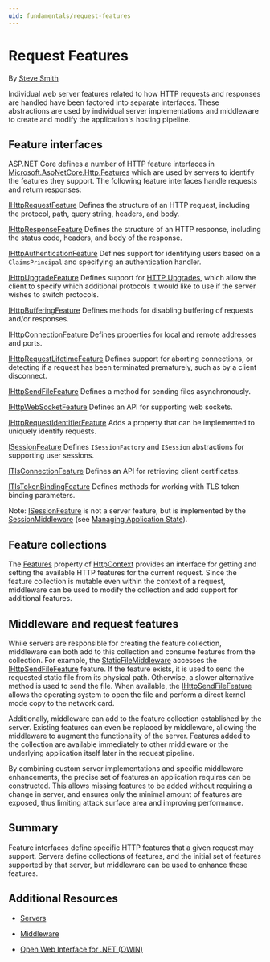 ```yaml
---
uid: fundamentals/request-features
---
```

  # Request Features

By [Steve Smith](http://ardalis.com)

Individual web server features related to how HTTP requests and responses are handled have been factored into separate interfaces. These abstractions are used by individual server implementations and middleware to create and modify the application's hosting pipeline.

  ## Feature interfaces

ASP.NET Core defines a number of HTTP feature interfaces in [Microsoft.AspNetCore.Http.Features](http://docs.asp.net/projects/api/en/latest/autoapi/Microsoft/AspNetCore/Http/Features/index.html.md#Microsoft.AspNetCore.Http.Features.md) which are used by servers to identify the features they support. The following feature interfaces handle requests and return responses:

[IHttpRequestFeature](http://docs.asp.net/projects/api/en/latest/autoapi/Microsoft/AspNetCore/Http/Features/IHttpRequestFeature/index.html.md#Microsoft.AspNetCore.Http.Features.IHttpRequestFeature.md)
   Defines the structure of an HTTP request, including the protocol, path, query string, headers, and body.

[IHttpResponseFeature](http://docs.asp.net/projects/api/en/latest/autoapi/Microsoft/AspNetCore/Http/Features/IHttpResponseFeature/index.html.md#Microsoft.AspNetCore.Http.Features.IHttpResponseFeature.md)
   Defines the structure of an HTTP response, including the status code, headers, and body of the response.

[IHttpAuthenticationFeature](http://docs.asp.net/projects/api/en/latest/autoapi/Microsoft/AspNetCore/Http/Features/Authentication/IHttpAuthenticationFeature/index.html.md#Microsoft.AspNetCore.Http.Features.Authentication.IHttpAuthenticationFeature.md)
   Defines support for identifying users based on a `ClaimsPrincipal` and specifying an authentication handler.

[IHttpUpgradeFeature](http://docs.asp.net/projects/api/en/latest/autoapi/Microsoft/AspNetCore/Http/Features/IHttpUpgradeFeature/index.html.md#Microsoft.AspNetCore.Http.Features.IHttpUpgradeFeature.md)
   Defines support for [HTTP Upgrades](https://tools.ietf.org/html/rfc2616.html.md#section-14.42.md), which allow the client to specify which additional protocols it would like to use if the server wishes to switch protocols.

[IHttpBufferingFeature](http://docs.asp.net/projects/api/en/latest/autoapi/Microsoft/AspNetCore/Http/Features/IHttpBufferingFeature/index.html.md#Microsoft.AspNetCore.Http.Features.IHttpBufferingFeature.md)
   Defines methods for disabling buffering of requests and/or responses.

[IHttpConnectionFeature](http://docs.asp.net/projects/api/en/latest/autoapi/Microsoft/AspNetCore/Http/Features/IHttpConnectionFeature/index.html.md#Microsoft.AspNetCore.Http.Features.IHttpConnectionFeature.md)
   Defines properties for local and remote addresses and ports.

[IHttpRequestLifetimeFeature](http://docs.asp.net/projects/api/en/latest/autoapi/Microsoft/AspNetCore/Http/Features/IHttpRequestLifetimeFeature/index.html.md#Microsoft.AspNetCore.Http.Features.IHttpRequestLifetimeFeature.md)
   Defines support for aborting connections, or detecting if a request has been terminated prematurely, such as by a client disconnect.

[IHttpSendFileFeature](http://docs.asp.net/projects/api/en/latest/autoapi/Microsoft/AspNetCore/Http/Features/IHttpSendFileFeature/index.html.md#Microsoft.AspNetCore.Http.Features.IHttpSendFileFeature.md)
   Defines a method for sending files asynchronously.

[IHttpWebSocketFeature](http://docs.asp.net/projects/api/en/latest/autoapi/Microsoft/AspNetCore/Http/Features/IHttpWebSocketFeature/index.html.md#Microsoft.AspNetCore.Http.Features.IHttpWebSocketFeature.md)
   Defines an API for supporting web sockets.

[IHttpRequestIdentifierFeature](http://docs.asp.net/projects/api/en/latest/autoapi/Microsoft/AspNetCore/Http/Features/IHttpRequestIdentifierFeature/index.html.md#Microsoft.AspNetCore.Http.Features.IHttpRequestIdentifierFeature.md)
   Adds a property that can be implemented to uniquely identify requests.

[ISessionFeature](http://docs.asp.net/projects/api/en/latest/autoapi/Microsoft/AspNetCore/Http/Features/ISessionFeature/index.html.md#Microsoft.AspNetCore.Http.Features.ISessionFeature.md)
   Defines `ISessionFactory` and `ISession` abstractions for supporting user sessions.

[ITlsConnectionFeature](http://docs.asp.net/projects/api/en/latest/autoapi/Microsoft/AspNetCore/Http/Features/ITlsConnectionFeature/index.html.md#Microsoft.AspNetCore.Http.Features.ITlsConnectionFeature.md)
   Defines an API for retrieving client certificates.

[ITlsTokenBindingFeature](http://docs.asp.net/projects/api/en/latest/autoapi/Microsoft/AspNetCore/Http/Features/ITlsTokenBindingFeature/index.html.md#Microsoft.AspNetCore.Http.Features.ITlsTokenBindingFeature.md)
   Defines methods for working with TLS token binding parameters.

Note: [ISessionFeature](http://docs.asp.net/projects/api/en/latest/autoapi/Microsoft/AspNetCore/Http/Features/ISessionFeature/index.html.md#Microsoft.AspNetCore.Http.Features.ISessionFeature.md) is not a server feature, but is implemented by the [SessionMiddleware](http://docs.asp.net/projects/api/en/latest/autoapi/Microsoft/AspNetCore/Session/SessionMiddleware/index.html.md#Microsoft.AspNetCore.Session.SessionMiddleware.md) (see [Managing Application State](app-state.md)).

  ## Feature collections

The [Features](http://docs.asp.net/projects/api/en/latest/autoapi/Microsoft/AspNetCore/Http/HttpContext/index.html.md#Microsoft.AspNetCore.Http.HttpContext.Features.md) property of [HttpContext](http://docs.asp.net/projects/api/en/latest/autoapi/Microsoft/AspNetCore/Http/HttpContext/index.html.md#Microsoft.AspNetCore.Http.HttpContext.md) provides an interface for getting and setting the available HTTP features for the current request. Since the feature collection is mutable even within the context of a request, middleware can be used to modify the collection and add support for additional features.

  ## Middleware and request features

While servers are responsible for creating the feature collection, middleware can both add to this collection and consume features from the collection. For example, the [StaticFileMiddleware](http://docs.asp.net/projects/api/en/latest/autoapi/Microsoft/AspNetCore/StaticFiles/StaticFileMiddleware/index.html.md#Microsoft.AspNetCore.StaticFiles.StaticFileMiddleware.md) accesses the [IHttpSendFileFeature](http://docs.asp.net/projects/api/en/latest/autoapi/Microsoft/AspNetCore/Http/Features/IHttpSendFileFeature/index.html.md#Microsoft.AspNetCore.Http.Features.IHttpSendFileFeature.md) feature. If the feature exists, it is used to send the requested static file from its physical path. Otherwise, a slower alternative method is used to send the file. When available, the [IHttpSendFileFeature](http://docs.asp.net/projects/api/en/latest/autoapi/Microsoft/AspNetCore/Http/Features/IHttpSendFileFeature/index.html.md#Microsoft.AspNetCore.Http.Features.IHttpSendFileFeature.md) allows the operating
system to open the file and perform a direct kernel mode copy to the network card.

Additionally, middleware can add to the feature collection established by the server. Existing features can even be replaced by middleware, allowing the middleware to augment the functionality of the server. Features added to the collection are available immediately to other middleware or the underlying application itself later in the request pipeline.

By combining custom server implementations and specific middleware enhancements, the precise set of features an application requires can be constructed. This allows missing features to be added without requiring a change in server, and ensures only the minimal amount of features are exposed, thus limiting attack surface area and improving performance.

  ## Summary

Feature interfaces define specific HTTP features that a given request may support. Servers define collections of features, and the initial set of features supported by that server, but middleware can be used to enhance these features.

  ## Additional Resources

* [Servers](servers.md)

* [Middleware](middleware.md)

* [Open Web Interface for .NET (OWIN)](owin.md)
